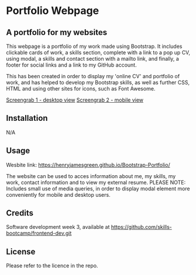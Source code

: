 # Portfolio Webpage

## A portfolio for my websites

This webpage is a portfolio of my work made using Bootstrap. It includes clickable cards of work, a skills section, complete with a link to a pop up CV, using modal, a skills and contact section with a mailto link, and finally, a footer for social links and a link to my GitHub account.

This has been created in order to display my 'online CV' and portfolio of work, and has helped to develop my Bootstrap skills, as well as further CSS, HTML and using other sites for icons, such as Font Awesome.



[Screengrab 1 - desktop view](./css/images/Screenshot%20wide-01-03%20at%2013.53.41.png)
[Screengrab 2 - mobile view](./css/images/Screenshot%20narrow.png)

## Installation

N/A

## Usage

Wesbite link: https://henryjamesgreen.github.io/Bootstrap-Portfolio/

The website can be used to acces information about me, my skills, my work, contact information and to view my external resume. PLEASE NOTE: Includes small use of media queries, in order to display modal element more conveniently for mobile and desktop users.

## Credits

Software development week 3, available at https://github.com/skills-bootcamp/frontend-dev.git

## License

Please refer to the licence in the repo.
